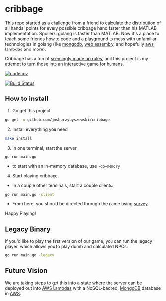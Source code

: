 # cribbage
This repo started as a challenge from a friend to calculate the distribution of all hands' points for every possible cribbage hand faster than his MATLAB implementation. Spoilers: golang is faster than MATLAB. Now it's a place to teach some friends how to code and a playground to mess with unfamiliar technologies in golang (like [mongodb](https://www.mongodb.com), [web assembly](https://webassembly.org/), and hopefully [aws lambdas](https://aws.amazon.com/lambda/) and more).

Cribbage has a ton of [seemingly made up rules](https://bicyclecards.com/how-to-play/cribbage/), and this project is my attempt to turn those into an interactive game for humans.

[![codecov](https://codecov.io/gh/joshprzybyszewski/cribbage/branch/master/graph/badge.svg)](https://codecov.io/gh/joshprzybyszewski/cribbage)

[![Build Status](https://travis-ci.org/joshprzybyszewski/cribbage.png)](https://travis-ci.org/joshprzybyszewski/cribbage)

## How to install

1. Go get this project

```bash
go get -u github.com/joshprzybyszewski/cribbage
```

2. Install everything you need

```bash
make install
```

3. In one terminal, start the server

```bash
go run main.go
```

  - to start with an in-memory database, use `-db=memory`

4. Start playing cribbage. 
  - In a couple other terminals, start a couple clients:

```bash
go run main.go -client
```

  - From here, you should be directed through the game using [survey](https://github.com/AlecAivazis/survey).
  
Happy Playing!

## Legacy Binary
If you'd like to play the first version of our game, you can run the legacy player, which allows you to play dumb and calculated NPCs:
```bash
go run main.go -legacy
```

## Future Vision
We are taking steps to get this into a state where the server can be deployed out into [AWS Lambdas](https://aws.amazon.com/lambda/) with a NoSQL-backed, [MongoDB](https://www.mongodb.com/) database in [AWS](https://docs.aws.amazon.com/quickstart/latest/mongodb/overview.html).
